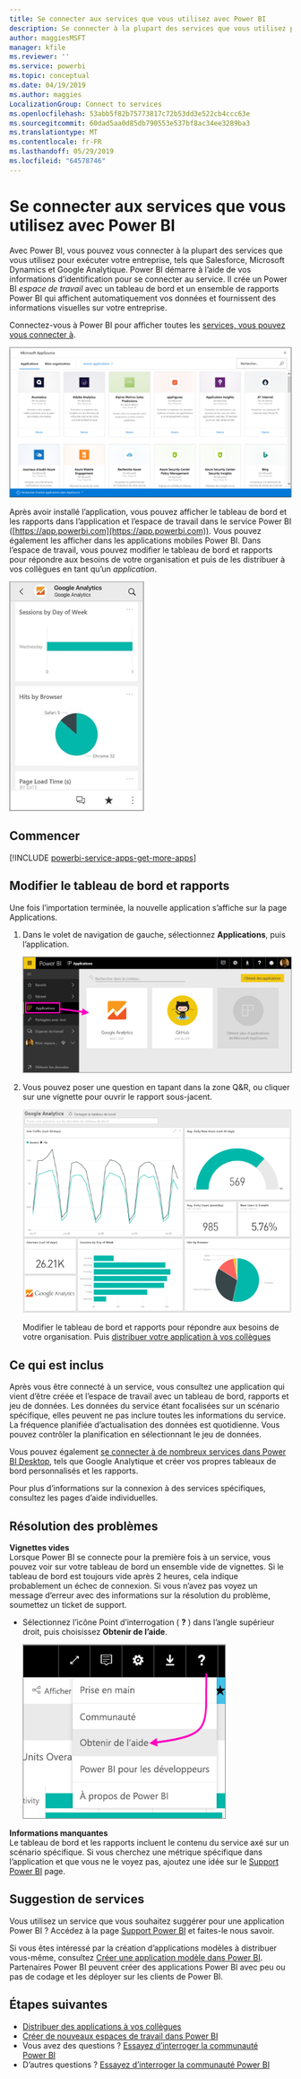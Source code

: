 ```yaml
---
title: Se connecter aux services que vous utilisez avec Power BI
description: Se connecter à la plupart des services que vous utilisez pour exécuter votre entreprise, tels que Salesforce, Microsoft Dynamics CRM et Google Analytique.
author: maggiesMSFT
manager: kfile
ms.reviewer: ''
ms.service: powerbi
ms.topic: conceptual
ms.date: 04/19/2019
ms.author: maggies
LocalizationGroup: Connect to services
ms.openlocfilehash: 53abb5f82b75773817c72b53dd3e522cb4ccc63e
ms.sourcegitcommit: 60dad5aa0d85db790553e537bf8ac34ee3289ba3
ms.translationtype: MT
ms.contentlocale: fr-FR
ms.lasthandoff: 05/29/2019
ms.locfileid: "64578746"
---
```

# <a name="connect-to-the-services-you-use-with-power-bi"></a>Se connecter aux services que vous utilisez avec Power BI
Avec Power BI, vous pouvez vous connecter à la plupart des services que vous utilisez pour exécuter votre entreprise, tels que Salesforce, Microsoft Dynamics et Google Analytique. Power BI démarre à l’aide de vos informations d’identification pour se connecter au service. Il crée un Power BI *espace de travail* avec un tableau de bord et un ensemble de rapports Power BI qui affichent automatiquement vos données et fournissent des informations visuelles sur votre entreprise.

Connectez-vous à Power BI pour afficher toutes les [services, vous pouvez vous connecter à](https://app.powerbi.com/getdata/services). 

![Applications AppSource](media/service-connect-to-services/overview.png)

Après avoir installé l’application, vous pouvez afficher le tableau de bord et les rapports dans l’application et l’espace de travail dans le service Power BI ([https://app.powerbi.com](https://app.powerbi.com)). Vous pouvez également les afficher dans les applications mobiles Power BI. Dans l’espace de travail, vous pouvez modifier le tableau de bord et rapports pour répondre aux besoins de votre organisation et puis de les distribuer à vos collègues en tant qu’un *application*. 

![Application Google Analytics dans l’application mobile Power BI](media/service-connect-to-services/power-bi-service-mobile-app-240.png)

## <a name="get-started"></a>Commencer
[!INCLUDE [powerbi-service-apps-get-more-apps](./includes/powerbi-service-apps-get-more-apps.md)]

## <a name="edit-the-dashboard-and-reports"></a>Modifier le tableau de bord et rapports
Une fois l’importation terminée, la nouvelle application s’affiche sur la page Applications.

1. Dans le volet de navigation de gauche, sélectionnez **Applications**, puis l’application.
   
     ![Page Applications](media/service-connect-to-services/power-bi-service-apps-open-app.png)
2. Vous pouvez poser une question en tapant dans la zone Q&R, ou cliquer sur une vignette pour ouvrir le rapport sous-jacent. 
   
    ![Tableau de bord de Google Analytics](media/service-connect-to-services/googleanalytics2.png)
   
    Modifier le tableau de bord et rapports pour répondre aux besoins de votre organisation. Puis [distribuer votre application à vos collègues](service-create-distribute-apps.md)

## <a name="whats-included"></a>Ce qui est inclus
Après vous être connecté à un service, vous consultez une application qui vient d’être créée et l’espace de travail avec un tableau de bord, rapports et jeu de données. Les données du service étant focalisées sur un scénario spécifique, elles peuvent ne pas inclure toutes les informations du service. La fréquence planifiée d’actualisation des données est quotidienne. Vous pouvez contrôler la planification en sélectionnant le jeu de données.

Vous pouvez également [se connecter à de nombreux services dans Power BI Desktop](desktop-data-sources.md), tels que Google Analytique et créer vos propres tableaux de bord personnalisés et les rapports.  

Pour plus d’informations sur la connexion à des services spécifiques, consultez les pages d’aide individuelles.

## <a name="troubleshooting"></a>Résolution des problèmes
**Vignettes vides**  
Lorsque Power BI se connecte pour la première fois à un service, vous pouvez voir sur votre tableau de bord un ensemble vide de vignettes. Si le tableau de bord est toujours vide après 2 heures, cela indique probablement un échec de connexion. Si vous n’avez pas voyez un message d’erreur avec des informations sur la résolution du problème, soumettez un ticket de support.

* Sélectionnez l’icône Point d’interrogation ( **?** ) dans l’angle supérieur droit, puis choisissez **Obtenir de l’aide**.
  
    ![Icône Obtenir de l’aide](media/service-connect-to-services/power-bi-service-get-help.png)

**Informations manquantes**  
Le tableau de bord et les rapports incluent le contenu du service axé sur un scénario spécifique. Si vous cherchez une métrique spécifique dans l’application et que vous ne le voyez pas, ajoutez une idée sur le [Support Power BI](https://support.powerbi.com/forums/265200-power-bi) page.

## <a name="suggesting-services"></a>Suggestion de services
Vous utilisez un service que vous souhaitez suggérer pour une application Power BI ? Accédez à la page [Support Power BI](https://support.powerbi.com/forums/265200-power-bi) et faites-le nous savoir.

Si vous êtes intéressé par la création d’applications modèles à distribuer vous-même, consultez [Créer une application modèle dans Power BI](service-template-apps-create.md). Partenaires Power BI peuvent créer des applications Power BI avec peu ou pas de codage et les déployer sur les clients de Power BI. 

## <a name="next-steps"></a>Étapes suivantes
* [Distribuer des applications à vos collègues](service-create-distribute-apps.md)
* [Créer de nouveaux espaces de travail dans Power BI](service-create-the-new-workspaces.md)
* Vous avez des questions ? [Essayez d’interroger la communauté Power BI](http://community.powerbi.com/)
* D’autres questions ? [Essayez d’interroger la communauté Power BI](http://community.powerbi.com/)

